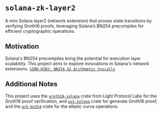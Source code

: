 # `solana-zk-layer2`

A mini Solana layer2 (network extension) that proves state transitions by verifying Groth16 proofs, leveraging Solana’s BN254 precompiles for efficient cryptographic operations.

## Motivation
Solana's BN254 precompiles bring the potential for execution layer scalability. This project aims to explore innovations in Solana's network extensions.
[`SIMD-0302: BN254 G2 Arithmetic Syscalls`](https://github.com/solana-foundation/solana-improvement-documents/blob/main/proposals/XXXX-bn254-g2-syscalls.md)

## Additional Notes
This project uses the [`groth16-solana`](https://github.com/Lightprotocol/groth16-solana/) crate from Light Protocol Labs for the Groth16 proof verification, and [`sp1-solana`](https://github.com/succinctlabs/sp1-solana/) crate for generate Groth16 proof, and the [`ark-bn254`](https://github.com/arkworks-rs/algebra) crate for the elliptic curve operations.
